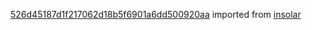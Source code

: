 [526d45187d1f217062d18b5f6901a6dd500920aa](https://github.com/insolar/insolar/commit/526d45187d1f217062d18b5f6901a6dd500920aa) imported from [insolar](https://github.com/insolar/insolar)
